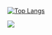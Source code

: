 [![Top Langs](https://github-readme-stats.vercel.app/api/top-langs/?username=jshilling4)](https://github.com/anuraghazra/github-readme-stats)

![](https://komarev.com/ghpvc/?username=your-github-username&color=green)
